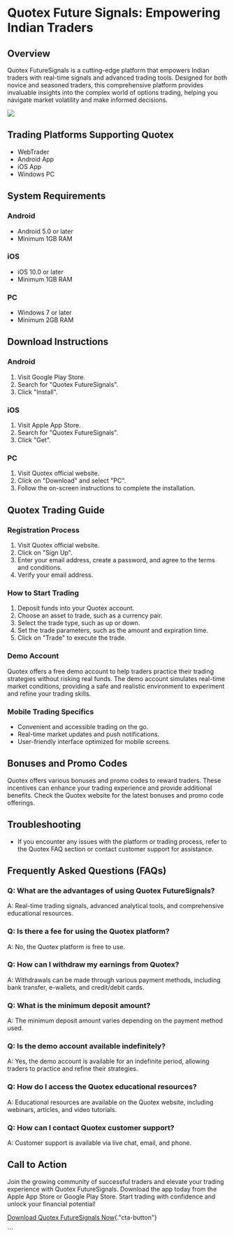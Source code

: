 # Quotex Future Signals: Empowering Indian Traders

## Overview

Quotex FutureSignals is a cutting-edge platform that empowers Indian
traders with real-time signals and advanced trading tools. Designed for
both novice and seasoned traders, this comprehensive platform provides
invaluable insights into the complex world of options trading, helping
you navigate market volatility and make informed decisions.

[![](https://static.quotex.io/files/4_en/300_250.jpg)](https://traff.sbs/brokerqxlid)

## Trading Platforms Supporting Quotex

-   WebTrader
-   Android App
-   iOS App
-   Windows PC

## System Requirements

### Android

-   Android 5.0 or later
-   Minimum 1GB RAM

### iOS

-   iOS 10.0 or later
-   Minimum 1GB RAM

### PC

-   Windows 7 or later
-   Minimum 2GB RAM

## Download Instructions

### Android

1.  Visit Google Play Store.
2.  Search for "Quotex FutureSignals".
3.  Click "Install".

### iOS

1.  Visit Apple App Store.
2.  Search for "Quotex FutureSignals".
3.  Click "Get".

### PC

1.  Visit Quotex official website.
2.  Click on "Download" and select "PC".
3.  Follow the on-screen instructions to complete the installation.

## Quotex Trading Guide

### Registration Process

1.  Visit Quotex official website.
2.  Click on "Sign Up".
3.  Enter your email address, create a password, and agree to the terms
    and conditions.
4.  Verify your email address.

### How to Start Trading

1.  Deposit funds into your Quotex account.
2.  Choose an asset to trade, such as a currency pair.
3.  Select the trade type, such as up or down.
4.  Set the trade parameters, such as the amount and expiration time.
5.  Click on "Trade" to execute the trade.

### Demo Account

Quotex offers a free demo account to help traders practice their trading
strategies without risking real funds. The demo account simulates
real-time market conditions, providing a safe and realistic environment
to experiment and refine your trading skills.

### Mobile Trading Specifics

-   Convenient and accessible trading on the go.
-   Real-time market updates and push notifications.
-   User-friendly interface optimized for mobile screens.

## Bonuses and Promo Codes

Quotex offers various bonuses and promo codes to reward traders. These
incentives can enhance your trading experience and provide additional
benefits. Check the Quotex website for the latest bonuses and promo code
offerings.

## Troubleshooting

-   If you encounter any issues with the platform or trading process,
    refer to the Quotex FAQ section or contact customer support for
    assistance.

## Frequently Asked Questions (FAQs)

### Q: What are the advantages of using Quotex FutureSignals?

A: Real-time trading signals, advanced analytical tools, and
comprehensive educational resources.

### Q: Is there a fee for using the Quotex platform?

A: No, the Quotex platform is free to use.

### Q: How can I withdraw my earnings from Quotex?

A: Withdrawals can be made through various payment methods, including
bank transfer, e-wallets, and credit/debit cards.

### Q: What is the minimum deposit amount?

A: The minimum deposit amount varies depending on the payment method
used.

### Q: Is the demo account available indefinitely?

A: Yes, the demo account is available for an indefinite period, allowing
traders to practice and refine their strategies.

### Q: How do I access the Quotex educational resources?

A: Educational resources are available on the Quotex website, including
webinars, articles, and video tutorials.

### Q: How can I contact Quotex customer support?

A: Customer support is available via live chat, email, and phone.

## Call to Action

Join the growing community of successful traders and elevate your
trading experience with Quotex FutureSignals. Download the app today
from the Apple App Store or Google Play Store. Start trading with
confidence and unlock your financial potential!

[Download Quotex FutureSignals
Now](\%22https://traff.sbs/brokerqxlid\%22){."cta-button"}

\`\`\`

